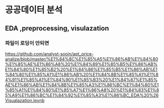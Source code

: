 
# 공공데이터 분석  

## EDA ,preprocessing, visulazation

### 파일이 로딩이 안되면
https://github.com/analyst-sooin/apt_price-analize/blob/master/%E1%84%8C%E1%85%A5%E1%86%AB%E1%84%80%E1%85%AE%E1%86%A8%20%E1%84%89%E1%85%B5%E1%86%AB%E1%84%80%E1%85%B2%20%E1%84%86%E1%85%B5%E1%86%AB%E1%84%80%E1%85%A1%E1%86%AB%20%E1%84%8B%E1%85%A1%E1%84%91%E1%85%A1%E1%84%90%E1%85%B3%20%E1%84%87%E1%85%AE%E1%86%AB%E1%84%8B%E1%85%A3%E1%86%BC%E1%84%80%E1%85%A1%E1%84%80%E1%85%A7%E1%86%A8%20%E1%84%83%E1%85%A9%E1%86%BC%E1%84%92%E1%85%A3%E1%86%BC_EDA%20%26Visualazation.ipynb
